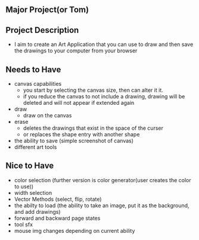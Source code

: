 ## Major Project(or Tom)

## Project Description

- I aim to create an Art Application that you can use to draw and then save the drawings to your computer from your browser

## Needs to Have

- canvas capabilities
    - you start by selecting the canvas size, then can alter it it.
    - if you reduce the canvas to not include a drawing, drawing will be deleted and will not appear if extended again
- draw
    - draw on the canvas
- erase 
    - deletes the drawings that exist in the space of the curser
    - or replaces the shape entry with another shape
- the ability to save (simple screenshot of canvas)
- different art tools

## Nice to Have

- color selection (further version is color generator(user creates the color to use))
- width selection
- Vector Methods (select, flip, rotate)
- the abilty to load (the ability to take an image, put it as the background, and add drawings)
- forward and backward page states
- tool sfx
- mouse img changes depending on current ability

